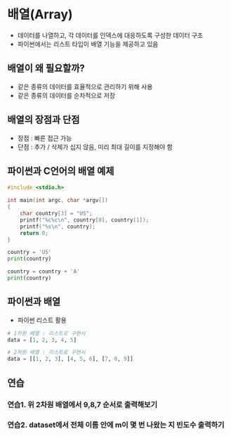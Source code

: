# 배열(Array)
- 데이터를 나열하고, 각 데이터를 인덱스에 대응하도록 구성한 데이터 구조
- 파이썬에서는 리스트 타입이 배열 기능을 제공하고 있음

## 배열이 왜 필요할까?
- 같은 종류의 데이터를 효율적으로 관리하기 위해 사용
- 같은 종류의 데이터를 순차적으로 저장

## 배열의 장점과 단점
- 장점 : 빠른 접근 가능
- 단점 : 추가 / 삭제가 십지 않음, 미리 최대 길이를 지정해야 함

## 파이썬과 C언어의 배열 예제
```C
#include <stdio.h>

int main(int argc, char *argv[]) 
{
    char country[3] = "US";
    printf("%c%c\n", country[0], country[1]);
    printf("%s\n", country);
    return 0;
}
```
```python
country = 'US'
print(country)

country = country + 'A'
print(country)
```

## 파이썬과 배열
- 파이썬 리스트 활용
```python
# 1차원 배열 : 리스트로 구현시
data = [1, 2, 3, 4, 5]
```

```python
# 2차원 배열 : 리스트로 구현시
data = [[1, 2, 3], [4, 5, 6], [7, 8, 9]]
```

## 연습
### 연습1. 위 2차원 배열에서 9,8,7 순서로 출력해보기
### 연습2. dataset에서 전체 이름 안에 m이 몇 번 나왔는 지 빈도수 출력하기
